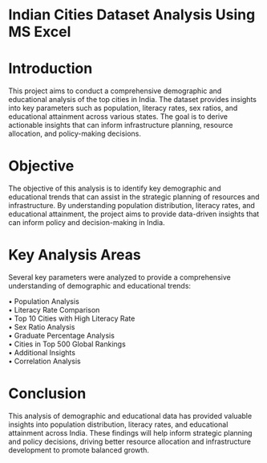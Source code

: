 # Indian Cities Dataset Analysis Using MS Excel
# Introduction
This project aims to conduct a comprehensive demographic and educational analysis of the top cities in India. The dataset provides insights into key parameters such as population, literacy rates, sex ratios, and educational attainment across various states. The goal is to derive actionable insights that can inform infrastructure planning, resource allocation, and policy-making decisions.

# Objective
The objective of this analysis is to identify key demographic and educational trends that can assist in the strategic planning of resources and infrastructure. By understanding population distribution, literacy rates, and educational attainment, the project aims to provide data-driven insights that can inform policy and decision-making in India.

# Key Analysis Areas
Several key parameters were analyzed to provide a comprehensive understanding of demographic and educational trends:

• Population Analysis</br>
• Literacy Rate Comparison</br>
• Top 10 Cities with High Literacy Rate</br>
• Sex Ratio Analysis</br>
• Graduate Percentage Analysis</br>
• Cities in Top 500 Global Rankings</br>
• Additional Insights</br>
• Correlation Analysis</br>

# Conclusion
This analysis of demographic and educational data has provided valuable insights into population distribution, literacy rates, and educational attainment across India. These findings will help inform strategic planning and policy decisions, driving better resource allocation and infrastructure development to promote balanced growth.

